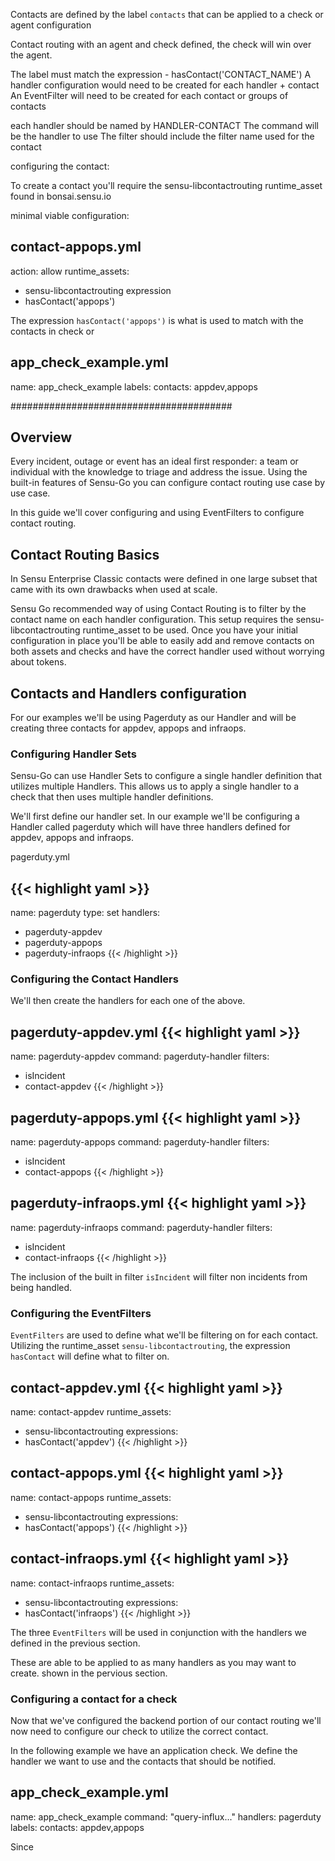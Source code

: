Contacts are defined by the label `contacts` that can be applied to a check or agent configuration

Contact routing with an agent and check defined, the check will win over the agent. 

The label must match the expression - hasContact('CONTACT_NAME')
A handler configuration would need to be created for each handler + contact 
An EventFilter will need to be created for each contact or groups of contacts


each handler should be named by HANDLER-CONTACT 
The command will be the handler to use
The filter should include the filter name  used for the contact


configuring the contact:

To create a contact you'll require the sensu-libcontactrouting runtime_asset found in bonsai.sensu.io

minimal viable configuration:

contact-appops.yml
---
action: allow
runtime_assets:
  - sensu-libcontactrouting
expression
  - hasContact('appops')


The expression `hasContact('appops')` is what is used to match with the contacts in check or 


app_check_example.yml
---
name: app_check_example
labels:
  contacts: appdev,appops

########################################

## Overview

Every incident, outage or event has an ideal first responder: a team or individual with the knowledge to triage and address the issue.
Using the built-in features of Sensu-Go you can configure contact routing use case by use case.

In this guide we'll cover configuring and using EventFilters to configure contact routing.

## Contact Routing Basics

In Sensu Enterprise Classic contacts were defined in one large subset that came with its own drawbacks when used at scale. 

Sensu Go recommended way of using Contact Routing is to filter by the contact name on each handler configuration. 
This setup requires the sensu-libcontactrouting runtime_asset to be used.
Once you have your initial configuration in place you'll be able to easily add and remove contacts on both assets and 
checks and have the correct handler used without worrying about tokens. 

## Contacts and Handlers configuration

For our examples we'll be using Pagerduty as our Handler and will be creating three contacts for appdev, appops and infraops. 

### Configuring Handler Sets

Sensu-Go can use Handler Sets to configure a single handler definition that utilizes multiple Handlers.
This allows us to apply a single handler to a check that then uses multiple handler definitions.

We'll first define our handler set. In our example we'll be configuring a Handler called pagerduty which will have three handlers defined for appdev, appops and infraops.

pagerduty.yml

{{< highlight yaml >}}
---
name: pagerduty
type: set
handlers:
  - pagerduty-appdev
  - pagerduty-appops
  - pagerduty-infraops
{{< /highlight >}}


### Configuring the Contact Handlers

We'll then create the handlers for each one of the above. 

pagerduty-appdev.yml
{{< highlight yaml >}}
---
name: pagerduty-appdev
command: pagerduty-handler
filters:
  - isIncident
  - contact-appdev
{{< /highlight >}}


pagerduty-appops.yml
{{< highlight yaml >}}
---
name: pagerduty-appops
command: pagerduty-handler
filters:
  - isIncident
  - contact-appops
{{< /highlight >}}

pagerduty-infraops.yml
{{< highlight yaml >}}
---
name: pagerduty-infraops
command: pagerduty-handler
filters:
  - isIncident
  - contact-infraops
{{< /highlight >}}

The inclusion of the built in filter `isIncident` will filter non incidents from being handled.


### Configuring the EventFilters

`EventFilters` are used to define what we'll be filtering on for each contact.
Utilizing the runtime_asset `sensu-libcontactrouting`, the expression `hasContact` will define what to filter on.

contact-appdev.yml
{{< highlight yaml >}}
---
name: contact-appdev
runtime_assets:
  - sensu-libcontactrouting
expressions:
  - hasContact('appdev')
{{< /highlight >}}

contact-appops.yml
{{< highlight yaml >}}
---
name: contact-appops
runtime_assets:
  - sensu-libcontactrouting
expressions:
  - hasContact('appops')
{{< /highlight >}}

contact-infraops.yml
{{< highlight yaml >}}
---
name: contact-infraops
runtime_assets:
  - sensu-libcontactrouting
expressions:
  - hasContact('infraops')
{{< /highlight >}}

The three `EventFilters` will be used in conjunction with the handlers we defined in the previous section.

These are able to be applied to as many handlers as you may want to create. shown in the pervious section.

### Configuring a contact for a check

Now that we've configured the backend portion of our contact routing we'll now need to configure our check to utilize the correct contact. 

In the following example we have an application check. We define the handler we want to use and the contacts that should be notified.


app_check_example.yml
---
name: app_check_example
command: "query-influx..."
handlers: pagerduty
labels:
  contacts: appdev,appops

Since